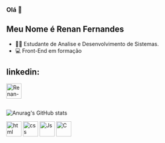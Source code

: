 ### Olá 👋
## Meu Nome é Renan Fernandes
 - :man_student: Estudante de Analise e Desenvolvimento de Sistemas.
 - :computer: Front-End em formação
 ## linkedin:
<a href="https://www.linkedin.com/in/renan-fernandes-de-oliveira-262221213">
<img align="center" alt="Renan-linkedin" heigh="30" width="40" src="https://cdn.jsdelivr.net/gh/devicons/devicon/icons/linkedin/linkedin-plain.svg" style="max-width:100%;">
</a>

##
 
 ![Anurag's GitHub stats](https://github-readme-stats.vercel.app/api?username=RenanFern&show_icons=true&theme=radical)

<img src="https://cdn.jsdelivr.net/gh/devicons/devicon/icons/html5/html5-original-wordmark.svg" alt="html" width="40" height="40" style="max-widthe:100%;"></img>
<img src="https://cdn.jsdelivr.net/gh/devicons/devicon/icons/css3/css3-original-wordmark.svg" alt="css" width="40" height="40" style="max-widthe:100%;"></img>
<img src="https://cdn.jsdelivr.net/gh/devicons/devicon/icons/javascript/javascript-original.svg" alt="Js" width="40" height="40" style="max-widthe:100%;"></img>
<img src="https://cdn.jsdelivr.net/gh/devicons/devicon/icons/react/react-original.svg" alt="C" width="40" height="40" style="max-widthe:100%;"></img>


<!--
**RenanFern/RenanFern** is a ✨ _special_ ✨ repository because its `README.md` (this file) appears on your GitHub profile.

Here are some ideas to get you started:

- 🔭 I’m currently working on ...
- 🌱 I’m currently learning ...
- 👯 I’m looking to collaborate on ...
- 🤔 I’m looking for help with ...
- 💬 Ask me about ...
- 📫 How to reach me: ...
- 😄 Pronouns: ...
- ⚡ Fun fact: ...
-->
